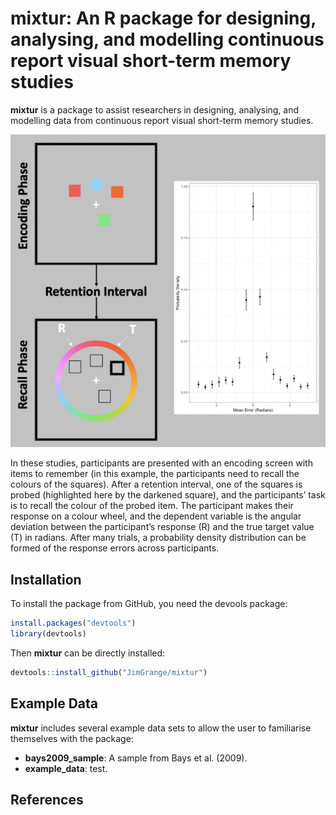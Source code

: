 
# mixtur: An R package for designing, analysing, and modelling continuous report visual short-term memory studies

**mixtur** is a package to assist researchers in designing, analysing,
and modelling data from continuous report visual short-term memory
studies.

![](images/overview.png)

In these studies, participants are presented with an encoding screen
with items to remember (in this example, the participants need to recall
the colours of the squares). After a retention interval, one of the
squares is probed (highlighted here by the darkened square), and the
participants’ task is to recall the colour of the probed item. The
participant makes their response on a colour wheel, and the dependent
variable is the angular deviation between the participant’s response (R)
and the true target value (T) in radians. After many trials, a
probability density distribution can be formed of the response errors
across participants.

## Installation

To install the package from GitHub, you need the devools package:

``` r
install.packages("devtools")
library(devtools)
```

Then **mixtur** can be directly installed:

``` r
devtools::install_github("JimGrange/mixtur")
```

## Example Data

**mixtur** includes several example data sets to allow the user to
familiarise themselves with the package:

  - **bays2009\_sample**: A sample from Bays et al. (2009).
  - **example\_data**: test.

## References
